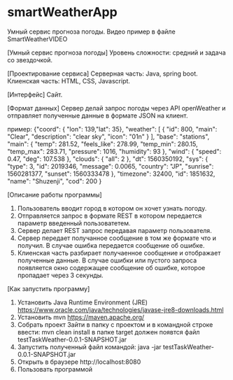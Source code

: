 # smartWeatherApp
Умный сервис прогноза погоды. Видео пример в файле SmartWeatherVIDEO

[Умный сервис прогноза погоды]
  Уровень сложности: средний и задача со звездочкой.

[Проектирование сервиса]
  Серверная часть: Java, spring boot.
  Клиенская часть: HTML, CSS, Javascript.

[Интерфейс]
  Сайт.
 
[Формат данных]
 Сервер делай запрос погоды через API openWeather и отправляет полученные данные в формате JSON на клиент.
 
  пример:
  {"coord": { "lon": 139,"lat": 35},
  "weather": [
    {
      "id": 800,
      "main": "Clear",
      "description": "clear sky",
      "icon": "01n"
    }
  ],
  "base": "stations",
  "main": {
    "temp": 281.52,
    "feels_like": 278.99,
    "temp_min": 280.15,
    "temp_max": 283.71,
    "pressure": 1016,
    "humidity": 93
  },
  "wind": {
    "speed": 0.47,
    "deg": 107.538
  },
  "clouds": {
    "all": 2
  },
  "dt": 1560350192,
  "sys": {
    "type": 3,
    "id": 2019346,
    "message": 0.0065,
    "country": "JP",
    "sunrise": 1560281377,
    "sunset": 1560333478
  },
  "timezone": 32400,
  "id": 1851632,
  "name": "Shuzenji",
  "cod": 200
}

[Описание работы программы]
  1) Пользователь вводит город в котором он хочет узнать погоду.
  2) Отправляется запрос в формате REST в котором передается параметр введенный пользоватетем.
  3) Сервер делает REST запрос передавая параметр пользователя.
  4) Сервер передает получанное сообщение в том же формате что и получил. В случае ошибка передается сообщение об ошибке.
  5) Клиенская часть разбирает получаенное сообщение и отображает полученные данные.
    В случае ошибки или пустого запроса появляется окно содержащее сообщение об ошибке, которое пропадает через 3 секунды.
    
[Как запустить программу]
1) Установить Java Runtime Environment (JRE)
https://www.oracle.com/java/technologies/javase-jre8-downloads.html
2) Установить mvn
https://maven.apache.org/
3) Собрать проект
  Зайти в папку с проектом и в командной строке ввести: mvn clean install
  в папке target должен появтся файл testTaskWeather-0.0.1-SNAPSHOT.jar
4) Запустить полученный файл командой: java -jar testTaskWeather-0.0.1-SNAPSHOT.jar
5) Открыть в браузере http://localhost:8080
6) Пользовать программой
 
